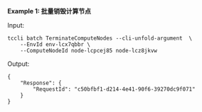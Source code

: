 **Example 1: 批量销毁计算节点**



Input: 

```
tccli batch TerminateComputeNodes --cli-unfold-argument  \
    --EnvId env-lcx7qbbr \
    --ComputeNodeId node-lcpcej85 node-lcz8jkvw
```

Output: 
```
{
    "Response": {
        "RequestId": "c50bfbf1-d214-4e41-90f6-39270dc9f071"
    }
}
```

